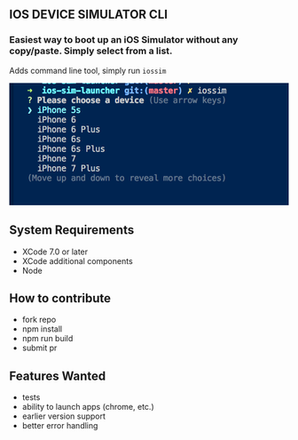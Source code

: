 ## IOS DEVICE SIMULATOR CLI

### Easiest way to boot up an iOS Simulator without any copy/paste. Simply select from a list.

Adds command line tool, simply run `iossim`

![screenshot](./images/screenshot.png)

## System Requirements
- XCode 7.0 or later
- XCode additional components
- Node

## How to contribute
- fork repo
- npm install
- npm run build
- submit pr

## Features Wanted
- tests
- ability to launch apps (chrome, etc.)
- earlier version support
- better error handling